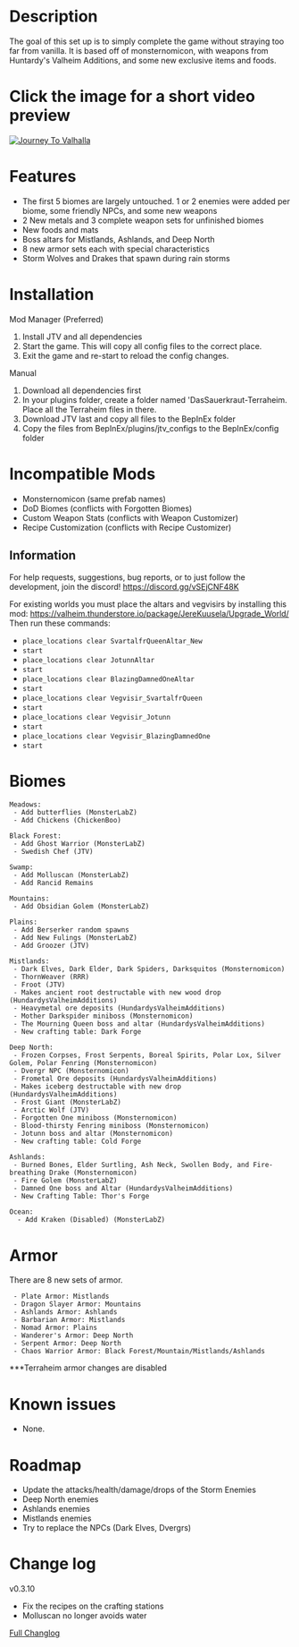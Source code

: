# Description
The goal of this set up is to simply complete the game without straying too far from vanilla. It is based off of monsternomicon, with weapons from Huntardy's Valheim Additions, and some new exclusive items and foods.

# Click the image for a short video preview
[![Journey To Valhalla](https://img.youtube.com/vi/nzWcYK7BIyQ/0.jpg)](https://www.youtube.com/watch?v=nzWcYK7BIyQ)

# Features
 - The first 5 biomes are largely untouched. 1 or 2 enemies were added per biome, some friendly NPCs, and some new weapons
 - 2 New metals and 3 complete weapon sets for unfinished biomes
 - New foods and mats
 - Boss altars for Mistlands, Ashlands, and Deep North
 - 8 new armor sets each with special characteristics
 - Storm Wolves and Drakes that spawn during rain storms

# Installation
Mod Manager (Preferred)
 1. Install JTV and all dependencies
 2. Start the game. This will copy all config files to the correct place.
 3. Exit the game and re-start to reload the config changes.

Manual
 1. Download all dependencies first
 2. In your plugins folder, create a folder named 'DasSauerkraut-Terraheim. Place all the Terraheim files in there.
 3. Download JTV last and copy all files to the BepInEx folder
 4. Copy the files from BepInEx/plugins/jtv_configs to the BepInEx/config folder

# Incompatible Mods
 - Monsternomicon (same prefab names)
 - DoD Biomes (conflicts with Forgotten Biomes)
 - Custom Weapon Stats (conflicts with Weapon Customizer)
 - Recipe Customization (conflicts with Recipe Customizer)

## Information
For help requests, suggestions, bug reports, or to just follow the development, join the discord! https://discord.gg/vSEjCNF48K

For existing worlds you must place the altars and vegvisirs by installing this mod: https://valheim.thunderstore.io/package/JereKuusela/Upgrade_World/
Then run these commands:

- `place_locations clear SvartalfrQueenAltar_New`
- `start`
- `place_locations clear JotunnAltar`
- `start`
- `place_locations clear BlazingDamnedOneAltar`
- `start`
- `place_locations clear Vegvisir_SvartalfrQueen`
- `start`
- `place_locations clear Vegvisir_Jotunn`
- `start`
- `place_locations clear Vegvisir_BlazingDamnedOne`
- `start`


# Biomes
```
Meadows:
 - Add butterflies (MonsterLabZ)
 - Add Chickens (ChickenBoo)
```
```
Black Forest:
 - Add Ghost Warrior (MonsterLabZ)
 - Swedish Chef (JTV)
```
```
Swamp:
 - Add Molluscan (MonsterLabZ)
 - Add Rancid Remains
```
```
Mountains:
 - Add Obsidian Golem (MonsterLabZ)
```
```
Plains:
 - Add Berserker random spawns
 - Add New Fulings (MonsterLabZ)
 - Add Groozer (JTV)
```
```
Mistlands:
 - Dark Elves, Dark Elder, Dark Spiders, Darksquitos (Monsternomicon)
 - ThornWeaver (RRR)
 - Froot (JTV)
 - Makes ancient root destructable with new wood drop (HundardysValheimAdditions)
 - Heavymetal ore deposits (HundardysValheimAdditions)
 - Mother Darkspider miniboss (Monsternomicon)
 - The Mourning Queen boss and altar (HundardysValheimAdditions)
 - New crafting table: Dark Forge
```
```
Deep North:
 - Frozen Corpses, Frost Serpents, Boreal Spirits, Polar Lox, Silver Golem, Polar Fenring (Monsternomicon)
 - Dvergr NPC (Monsternomicon)
 - Frometal Ore deposits (HundardysValheimAdditions)
 - Makes iceberg destructable with new drop (HundardysValheimAdditions)
 - Frost Giant (MonsterLabZ)
 - Arctic Wolf (JTV)
 - Forgotten One miniboss (Monsternomicon)
 - Blood-thirsty Fenring miniboss (Monsternomicon)
 - Jotunn boss and altar (Monsternomicon)
 - New crafting table: Cold Forge
```
```
Ashlands:
 - Burned Bones, Elder Surtling, Ash Neck, Swollen Body, and Fire-breathing Drake (Monsternomicon)
 - Fire Golem (MonsterLabZ)
 - Damned One boss and Altar (HundardysValheimAdditions)
 - New Crafting Table: Thor's Forge
```
```
Ocean:
  - Add Kraken (Disabled) (MonsterLabZ)
 ```

# Armor
There are 8 new sets of armor.
```
 - Plate Armor: Mistlands
 - Dragon Slayer Armor: Mountains
 - Ashlands Armor: Ashlands
 - Barbarian Armor: Mistlands
 - Nomad Armor: Plains
 - Wanderer's Armor: Deep North
 - Serpent Armor: Deep North
 - Chaos Warrior Armor: Black Forest/Mountain/Mistlands/Ashlands
```
***Terraheim armor changes are disabled

# Known issues
 - None.

# Roadmap
 - Update the attacks/health/damage/drops of the Storm Enemies
 - Deep North enemies
 - Ashlands enemies
 - Mistlands enemies
 - Try to replace the NPCs (Dark Elves, Dvergrs)

# Change log
v0.3.10
 - Fix the recipes on the crafting stations
 - Molluscan no longer avoids water
 

[Full Changlog](https://github.com/thedefside/journey_to_valhalla/blob/master/Changelog.txt)